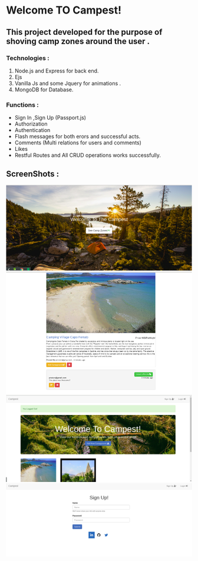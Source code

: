 # Welcome TO Campest!

## This project developed for the purpose of shoving camp zones around the user .

### Technologies :

1. Node.js and Express for back end.
2. Ejs
3. Vanilla Js and some Jquery for animations .
4. MongoDB for Database.

### Functions :

- Sign In ,Sign Up (Passport.js)
- Authorization
- Authentication
- Flash messages for both erors and successful acts.
- Comments (Multi relations for users and comments)
- Likes
- Restful Routes and All CRUD operations works successfully.

## ScreenShots :

<p align='center'>
  <img src="./Photos/1.png" alt="demo" style="max-width:100%;"><br>
  <img src="./Photos/2.png" alt="demo" style="max-width:100%;"><br>
  <img src="./Photos/3.png" alt="demo" style="max-width:100%;"><br>
   <img src="./Photos/4.png" alt="demo" style="max-width:100%;"><br>
</p>
